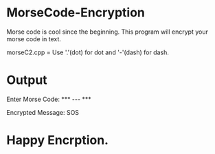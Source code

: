 # MorseCode-Encryption
Morse code is cool since the beginning. This program will encrypt your morse code in text.

morseC2.cpp = Use '.'(dot) for dot and '-'(dash) for dash. 

# Output 

Enter Morse Code: *** --- ***

Encrypted Message: SOS

# Happy Encrption.
